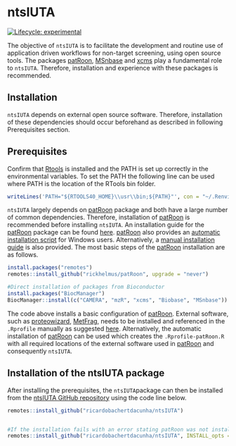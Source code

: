 
<!-- README.md is generated from README.Rmd. Please edit that file -->

# ntsIUTA

<!-- badges: start -->

[![Lifecycle:
experimental](https://img.shields.io/badge/lifecycle-experimental-orange.svg)](https://www.tidyverse.org/lifecycle/#experimental)
<!-- badges: end -->

The objective of `ntsIUTA` is to facilitate the development and routine
use of application driven workflows for non-target screening, using open
source tools. The packages
[patRoon](https://github.com/rickhelmus/patRoon),
[MSnbase](https://www.bioconductor.org/packages/release/bioc/html/MSnbase.html)
and
[xcms](https://bioconductor.org/packages/release/bioc/html/xcms.html)
play a fundamental role to `ntsIUTA`. Therefore, installation and
experience with these packages is recommended.

## Installation

`ntsIUTA` depends on external open source software. Therefore,
installation of these dependencies should occur beforehand as described
in following Prerequisites section.

## Prerequisites

Confirm that [Rtools](https://cran.r-project.org/bin/windows/Rtools/) is
installed and the PATH is set up correctly in the environmental
variables. To set the PATH the following line can be used where PATH is
the location of the RTools bin folder.

``` r
writeLines('PATH="${RTOOLS40_HOME}\\usr\\bin;${PATH}"', con = "~/.Renviron")
```

`ntsIUTA` largely depends on
[patRoon](https://github.com/rickhelmus/patRoon) package and both have a
large number of common dependencies. Therefore, installation of
[patRoon](https://github.com/rickhelmus/patRoon) is recommended before
installing `ntsIUTA`. An installation guide for the
[patRoon](https://github.com/rickhelmus/patRoon) package can be found
[here](https://rickhelmus.github.io/patRoon/handbook_bd/installation.html).
[patRoon](https://github.com/rickhelmus/patRoon) also provides an
[automatic installation
script](https://rickhelmus.github.io/patRoon/handbook_bd/automatic-installation-windows-only.html)
for Windows users. Alternatively, a [manual installation
guide](https://rickhelmus.github.io/patRoon/handbook_bd/manual-installation.html)
is also provided. The most basic steps of the
[patRoon](https://github.com/rickhelmus/patRoon) installation are as
follows.

``` r
install.packages("remotes")
remotes::install_github("rickhelmus/patRoon", upgrade = "never")

#Direct installation of packages from Bioconductor
install.packages("BiocManager")
BiocManager::install(c("CAMERA", "mzR", "xcms", "Biobase", "MSnbase"))
```

The code above installs a basic configuration of
[patRoon](https://github.com/rickhelmus/patRoon). External software,
such as
[proteowizard](http://proteowizard.sourceforge.net/download.html),
[MetFrag](https://ipb-halle.github.io/MetFrag/projects/metfragcl/),
needs to be installed and referenced in the `.Rprofile` manually as
suggested
[here](https://rickhelmus.github.io/patRoon/handbook_bd/installation.html).
Alternatively, the automatic installation of
[patRoon](https://github.com/rickhelmus/patRoon) can be used which
creates the `.Rprofile-patRoon.R` with all required locations of the
external software used in
[patRoon](https://github.com/rickhelmus/patRoon) and consequently
`ntsIUTA`.

## Installation of the ntsIUTA package

After installing the prerequisites, the `ntsIUTA`package can then be
installed from the [ntsIUTA GitHub
repository](https://github.com/ricardobachertdacunha/ntsIUTA) using the
code line below.

``` r
remotes::install_github("ricardobachertdacunha/ntsIUTA")


#If the installation fails with an error stating patRoon was not installed for i386, please use this command instead:
remotes::install_github("ricardobachertdacunha/ntsIUTA", INSTALL_opts = "--no-multiarch"

```

<!-- ## Information -->
<!-- Loading `ntsIUTA`: -->
<!-- See vignettes: -->
<!-- What is special about using `README.Rmd` instead of just `README.md`? You can include R chunks like so: -->
<!-- You'll still need to render `README.Rmd` regularly, to keep `README.md` up-to-date. `devtools::build_readme()` is handy for this. You could also use GitHub Actions to re-render `README.Rmd` every time you push. An example workflow can be found here: <https://github.com/r-lib/actions/tree/master/examples>. -->
<!-- You can also embed plots, for example: -->
<!-- In that case, don't forget to commit and push the resulting figure files, so they display on GitHub and CRAN. -->
